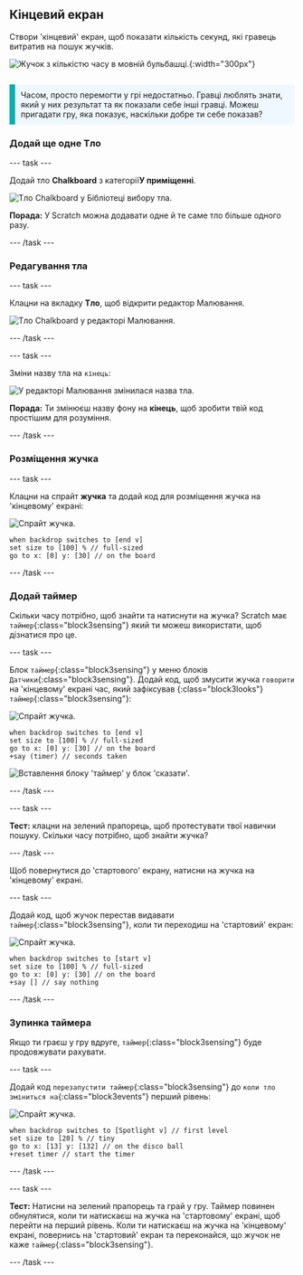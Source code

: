 ## Кінцевий екран

<div style="display: flex; flex-wrap: wrap">
<div style="flex-basis: 200px; flex-grow: 1; margin-right: 15px;">
Створи 'кінцевий' екран, щоб показати кількість секунд, які гравець витратив на пошук жучків. 
</div>
<div>

![Жучок з кількістю часу в мовній бульбашці.](images/end-screen.png){:width="300px"}

</div>
</div>

<p style="border-left: solid; border-width:10px; border-color: #0faeb0; background-color: aliceblue; padding: 10px;">
Часом, просто перемогти у грі недостатньо. Гравці люблять знати, який у них результат та як показали себе інші гравці. Можеш пригадати гру, яка показує, наскільки добре ти себе показав?</p>

### Додай ще одне Тло

--- task ---

Додай тло **Chalkboard** з категорії**У приміщенні**.

![Тло Chalkboard у Бібліотеці вибору тла.](images/chalkboard.png)

**Порада:** У Scratch можна додавати одне й те саме тло більше одного разу.

--- /task ---

### Редагування тла

--- task ---

Клацни на вкладку **Тло**, щоб відкрити редактор Малювання.

![Тло Chalkboard у редакторі Малювання.](images/chalkboard2-paint.png)

--- /task ---

--- task ---

Зміни назву тла на `кінець`:

![У редакторі Малювання змінилася назва тла.](images/end-screen-name.png)

**Порада:** Ти змінюєш назву фону на **кінець**, щоб зробити твій код простішим для розуміння.

--- /task ---

### Розміщення жучка

--- task ---

Клацни на спрайт **жучка** та додай код для розміщення жучка на 'кінцевому' екрані:

![Спрайт жучка.](images/bug-sprite.png)

```blocks3
when backdrop switches to [end v]
set size to [100] % // full-sized
go to x: [0] y: [30] // on the board
```

--- /task ---

### Додай таймер

Скільки часу потрібно, щоб знайти та натиснути на жучка? Scratch має `таймер`{:class="block3sensing"} який ти можеш використати, щоб дізнатися про це.

--- task ---

Блок `таймер`{:class="block3sensing"} у меню блоків `Датчики`{:class="block3sensing"}. Додай код, щоб змусити жучка `говорити` на 'кінцевому' екрані час, який зафіксував {:class="block3looks"} `таймер`{:class="block3sensing"}:

![Спрайт жучка.](images/bug-sprite.png)

```blocks3
when backdrop switches to [end v]
set size to [100] % // full-sized
go to x: [0] y: [30] // on the board
+say (timer) // seconds taken
```

![Вставлення блоку 'таймер' у блок 'сказати'.](images/inserting-blocks.gif)

--- /task ---

--- task ---

**Тест:** клацни на зелений прапорець, щоб протестувати твої навички пошуку. Скільки часу потрібно, щоб знайти жучка?

--- /task ---

Щоб повернутися до 'стартового' екрану, натисни на жучка на 'кінцевому' екрані.

--- task ---

Додай код, щоб жучок перестав видавати `таймер`{:class="block3sensing"}, коли ти переходиш на 'стартовий' екран:

![Спрайт жучка.](images/bug-sprite.png)

```blocks3
when backdrop switches to [start v]
set size to [100] % // full-sized
go to x: [0] y: [30] // on the board
+say [] // say nothing
```

--- /task ---

### Зупинка таймера

Якщо ти граєш у гру вдруге, `таймер`{:class="block3sensing"} буде продовжувати рахувати.

--- task ---

Додай код `перезапустити таймер`{:class="block3sensing"} до `коли тло зміниться на`{:class="block3events"} перший рівень:

![Спрайт жучка.](images/bug-sprite.png)

```blocks3
when backdrop switches to [Spotlight v] // first level
set size to [20] % // tiny
go to x: [13] y: [132] // on the disco ball
+reset timer // start the timer
```

--- /task ---

--- task ---

**Тест:** Натисни на зелений прапорець та грай у гру. Таймер повинен обнулятися, коли ти натискаєш на жучка на 'стартовому' екрані, щоб перейти на перший рівень. Коли ти натискаєш на жучка на 'кінцевому' екрані, повернись на 'стартовий' екран та переконайся, що жучок не каже `таймер`{:class="block3sensing"}.

--- /task ---

